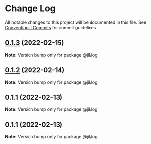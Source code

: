 # Change Log

All notable changes to this project will be documented in this file.
See [Conventional Commits](https://conventionalcommits.org) for commit guidelines.

## [0.1.3](https://github.com/jiljs/jil/compare/@jil/log@0.1.2...@jil/log@0.1.3) (2022-02-15)

**Note:** Version bump only for package @jil/log





## [0.1.2](https://github.com/jiljs/jil/compare/@jil/log@0.1.1...@jil/log@0.1.2) (2022-02-14)

**Note:** Version bump only for package @jil/log





## 0.1.1 (2022-02-13)

**Note:** Version bump only for package @jil/log





## 0.1.1 (2022-02-13)

**Note:** Version bump only for package @jil/log
